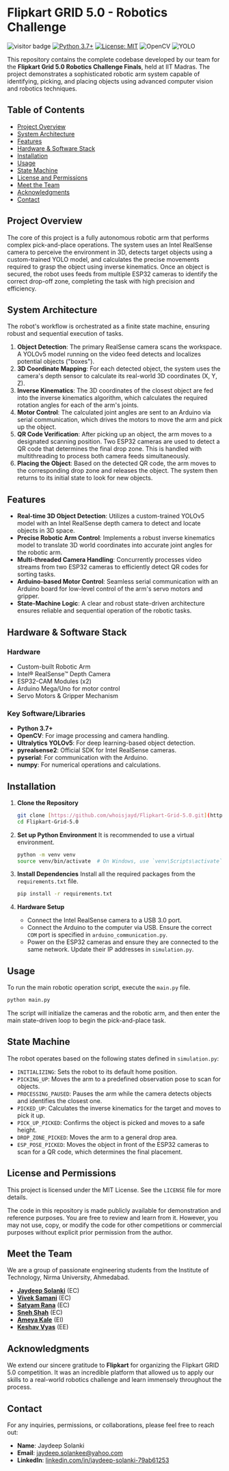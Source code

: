 # Flipkart GRID 5.0 - Robotics Challenge

![visitor badge](https://visitor-badge.laobi.icu/badge?page_id=whoisjayd.Flipkart-Grid-5.0)
[![Python 3.7+](https://img.shields.io/badge/Python-3.7+-blue.svg)](https://www.python.org/downloads/release/python-370/)
[![License: MIT](https://img.shields.io/badge/License-MIT-yellow.svg)](https://opensource.org/licenses/MIT)
![OpenCV](https://img.shields.io/badge/OpenCV-4.x-green.svg)
![YOLO](https://img.shields.io/badge/YOLO-v5-blueviolet.svg)

This repository contains the complete codebase developed by our team for the **Flipkart Grid 5.0 Robotics Challenge Finals**, held at IIT Madras. The project demonstrates a sophisticated robotic arm system capable of identifying, picking, and placing objects using advanced computer vision and robotics techniques.

## Table of Contents

- [Project Overview](#project-overview)
- [System Architecture](#system-architecture)
- [Features](#features)
- [Hardware & Software Stack](#hardware--software-stack)
- [Installation](#installation)
- [Usage](#usage)
- [State Machine](#state-machine)
- [License and Permissions](#license-and-permissions)
- [Meet the Team](#meet-the-team)
- [Acknowledgments](#acknowledgments)
- [Contact](#contact)

## Project Overview

The core of this project is a fully autonomous robotic arm that performs complex pick-and-place operations. The system uses an Intel RealSense camera to perceive the environment in 3D, detects target objects using a custom-trained YOLO model, and calculates the precise movements required to grasp the object using inverse kinematics. Once an object is secured, the robot uses feeds from multiple ESP32 cameras to identify the correct drop-off zone, completing the task with high precision and efficiency.

## System Architecture

The robot's workflow is orchestrated as a finite state machine, ensuring robust and sequential execution of tasks.

1.  **Object Detection**: The primary RealSense camera scans the workspace. A YOLOv5 model running on the video feed detects and localizes potential objects ("boxes").
2.  **3D Coordinate Mapping**: For each detected object, the system uses the camera's depth sensor to calculate its real-world 3D coordinates (X, Y, Z).
3.  **Inverse Kinematics**: The 3D coordinates of the closest object are fed into the inverse kinematics algorithm, which calculates the required rotation angles for each of the arm's joints.
4.  **Motor Control**: The calculated joint angles are sent to an Arduino via serial communication, which drives the motors to move the arm and pick up the object.
5.  **QR Code Verification**: After picking up an object, the arm moves to a designated scanning position. Two ESP32 cameras are used to detect a QR code that determines the final drop zone. This is handled with multithreading to process both camera feeds simultaneously.
6.  **Placing the Object**: Based on the detected QR code, the arm moves to the corresponding drop zone and releases the object. The system then returns to its initial state to look for new objects.

## Features

-   **Real-time 3D Object Detection**: Utilizes a custom-trained YOLOv5 model with an Intel RealSense depth camera to detect and locate objects in 3D space.
-   **Precise Robotic Arm Control**: Implements a robust inverse kinematics model to translate 3D world coordinates into accurate joint angles for the robotic arm.
-   **Multi-threaded Camera Handling**: Concurrently processes video streams from two ESP32 cameras to efficiently detect QR codes for sorting tasks.
-   **Arduino-based Motor Control**: Seamless serial communication with an Arduino board for low-level control of the arm's servo motors and gripper.
-   **State-Machine Logic**: A clear and robust state-driven architecture ensures reliable and sequential operation of the robotic tasks.

## Hardware & Software Stack

### Hardware
* Custom-built Robotic Arm
* Intel® RealSense™ Depth Camera
* ESP32-CAM Modules (x2)
* Arduino Mega/Uno for motor control
* Servo Motors & Gripper Mechanism

### Key Software/Libraries
* **Python 3.7+**
* **OpenCV**: For image processing and camera handling.
* **Ultralytics YOLOv5**: For deep learning-based object detection.
* **pyrealsense2**: Official SDK for Intel RealSense cameras.
* **pyserial**: For communication with the Arduino.
* **numpy**: For numerical operations and calculations.

## Installation

1.  **Clone the Repository**
    ```bash
    git clone [https://github.com/whoisjayd/Flipkart-Grid-5.0.git](https://github.com/whoisjayd/Flipkart-Grid-5.0.git)
    cd Flipkart-Grid-5.0
    ```

2.  **Set up Python Environment**
    It is recommended to use a virtual environment.
    ```bash
    python -m venv venv
    source venv/bin/activate  # On Windows, use `venv\Scripts\activate`
    ```

3.  **Install Dependencies**
    Install all the required packages from the `requirements.txt` file.
    ```bash
    pip install -r requirements.txt
    ```

4.  **Hardware Setup**
    -   Connect the Intel RealSense camera to a USB 3.0 port.
    -   Connect the Arduino to the computer via USB. Ensure the correct `COM` port is specified in `arduino_communication.py`.
    -   Power on the ESP32 cameras and ensure they are connected to the same network. Update their IP addresses in `simulation.py`.

## Usage

To run the main robotic operation script, execute the `main.py` file.

```bash
python main.py
````

The script will initialize the cameras and the robotic arm, and then enter the main state-driven loop to begin the pick-and-place task.

## State Machine

The robot operates based on the following states defined in `simulation.py`:

  - `INITIALIZING`: Sets the robot to its default home position.
  - `PICKING_UP`: Moves the arm to a predefined observation pose to scan for objects.
  - `PROCESSING_PAUSED`: Pauses the arm while the camera detects objects and identifies the closest one.
  - `PICKED_UP`: Calculates the inverse kinematics for the target and moves to pick it up.
  - `PICK_UP_PICKED`: Confirms the object is picked and moves to a safe height.
  - `DROP_ZONE_PICKED`: Moves the arm to a general drop area.
  - `ESP_POSE_PICKED`: Moves the object in front of the ESP32 cameras to scan for a QR code, which determines the final placement.

## License and Permissions

This project is licensed under the MIT License. See the `LICENSE` file for more details.

The code in this repository is made publicly available for demonstration and reference purposes. You are free to review and learn from it. However, you may not use, copy, or modify the code for other competitions or commercial purposes without explicit prior permission from the author.

## Meet the Team

We are a group of passionate engineering students from the Institute of Technology, Nirma University, Ahmedabad.

  - **[Jaydeep Solanki](https://www.linkedin.com/in/solanki-jaydeep)** (EC)
  - **[Vivek Samani](https://www.linkedin.com/in/vivek-samani-0957a127a/)** (EC)
  - **[Satyam Rana](https://www.linkedin.com/in/satyam-rana-690692256/)** (EC)
  - **[Sneh Shah](https://www.linkedin.com/in/sneh-shah-b8177828a/)** (EC)
  - **[Ameya Kale](https://www.linkedin.com/in/ameya-kale-5228a8257/)** (EI)
  - **[Keshav Vyas](https://www.linkedin.com/in/keshav-vyas-b194b4259/)** (EE)

## Acknowledgments

We extend our sincere gratitude to **Flipkart** for organizing the Flipkart GRID 5.0 competition. It was an incredible platform that allowed us to apply our skills to a real-world robotics challenge and learn immensely throughout the process.

## Contact

For any inquiries, permissions, or collaborations, please feel free to reach out:

  - **Name**: Jaydeep Solanki
  - **Email**: [jaydeep.solankee@yahoo.com](mailto:contactjaydeepsolanki@gmail.com)
  - **LinkedIn**: [linkedin.com/in/jaydeep-solanki-79ab61253](https://www.linkedin.com/in/solanki-jaydeep)
